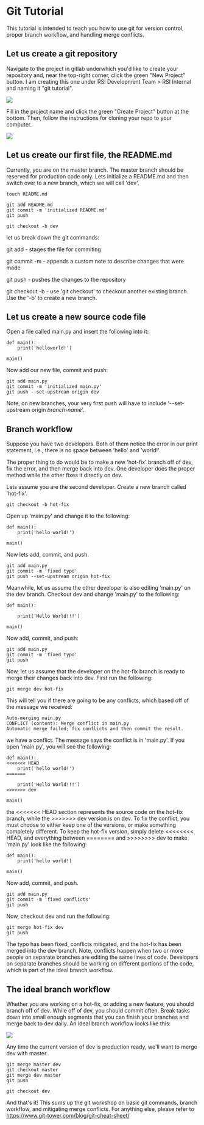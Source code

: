 # Git Tutorial
This tutorial is intended to teach you how to use git for version control, proper branch workflow, and handling merge conflicts.

## Let us create a git repository
Navigate to the project in gitlab underwhich you'd like to create your repository and, near the top-right corner, click the green "New Project" button. I am creating this one under RSI Development Team > RSI Internal and naming it "git tutorial".

<img src="images/git1.png">

Fill in the project name and click the green "Create Project" button at the bottom. Then, follow the instructions for cloning your repo to your computer.

<img src="images/git2.png">

## Let us create our first file, the README.md
Currently, you are on the master branch. The master branch should be reserved for production code only. Lets initialize a README.md and then switch over to a new branch, which we will call 'dev'.

    touch README.md

    git add README.md
    git commit -m 'initialized README.md'
    git push

    git checkout -b dev

let us break down the git commands:

git add - stages the file for commiting

git commit -m - appends a custom note to describe changes that were made

git push - pushes the changes to the repository

git checkout -b - use 'git checkout' to checkout another existing branch. Use the '-b' to create a new branch.

## Let us create a new source code file
Open a file called main.py and insert the following into it:

    def main():
        print('helloworld!')

    main()

Now add our new file, commit and push:

    git add main.py
    git commit -m 'initialized main.py'
    git push --set-upstream origin dev

Note, on new branches, your very first push will have to include '--set-upstream origin <i>branch-name</i>'.

## Branch workflow
Suppose you have two developers. Both of them notice the error in our print statement, i.e., there is no space between 'hello' and 'world!'.

The proper thing to do would be to make a new 'hot-fix' branch off of dev, fix the error, and then merge back into dev. One developer does the proper method while the other fixes it directly on dev.

Lets assume you are the second developer. Create a new branch called 'hot-fix'.

    git checkout -b hot-fix

Open up 'main.py' and change it to the following:

    def main():
        print('hello world!')

    main()

Now lets add, commit, and push.

    git add main.py
    git commit -m 'fixed typo'
    git push --set-upstream origin hot-fix

Meanwhile, let us assume the other developer is also editing 'main.py' on the dev branch. Checkout dev and change 'main.py' to the following:

    def main():

        print('Hello World!!!')

    main()

Now add, commit, and push:

    git add main.py
    git commit -m 'fixed typo'
    git push

Now, let us assume that the developer on the hot-fix branch is ready to merge their changes back into dev. First run the following:

    git merge dev hot-fix

This will tell you if there are going to be any conflicts, which based off of the message we received:

    Auto-merging main.py
    CONFLICT (content): Merge conflict in main.py
    Automatic merge failed; fix conflicts and then commit the result.

we have a conflict. The message says the conflict is in 'main.py'. If you open 'main.py', you will see the following:

    def main():
    <<<<<<< HEAD
        print('hello world!')
    =======
    
        print('Hello World!!!')
    >>>>>>> dev

    main()

the <<<<<<< HEAD section represents the source code on the hot-fix branch, while the >>>>>>> dev version is on dev. To fix the conflict, you must choose to either keep one of the versions, or make something completely different. To keep the hot-fix version, simply delete <<<<<<<< HEAD, and everything between ======== and >>>>>>>> dev to make 'main.py' look like the following:

    def main():
        print('hello world!)

    main()

Now add, commit, and push.

    git add main.py
    git commit -m 'fixed conflicts'
    git push

Now, checkout dev and run the following:

    git merge hot-fix dev
    git push

The typo has been fixed, conflicts mitigated, and the hot-fix has been merged into the dev branch. Note, conflicts happen when two or more people on separate branches are editing the same lines of code. Developers on separate branches should be working on different portions of the code, which is part of the ideal branch workflow.

## The ideal branch workflow

Whether you are working on a hot-fix, or adding a new feature, you should branch off of dev. While off of dev, you should commit often. Break tasks down into small enough segments that you can finish your branches and merge back to dev daily. An ideal branch workflow looks like this:

<img src="images/git3.png">

Any time the current version of dev is production ready, we'll want to merge dev with master.

    git merge master dev
    git checkout master
    git merge dev master
    git push

    git checkout dev

And that's it! This sums up the git workshop on basic git commands, branch workflow, and mitigating merge conflicts. For anything else, please refer to https://www.git-tower.com/blog/git-cheat-sheet/

